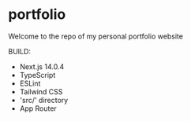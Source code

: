 # portfolio
Welcome to the repo of my personal portfolio website

BUILD: 
- Next.js 14.0.4
- TypeScript
- ESLint
- Tailwind CSS
- 'src/' directory
- App Router
